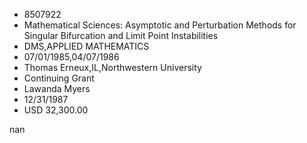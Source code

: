 
* 8507922
* Mathematical Sciences: Asymptotic and Perturbation Methods for Singular Bifurcation and Limit Point Instabilities
* DMS,APPLIED MATHEMATICS
* 07/01/1985,04/07/1986
* Thomas Erneux,IL,Northwestern University
* Continuing Grant
* Lawanda Myers
* 12/31/1987
* USD 32,300.00

nan
